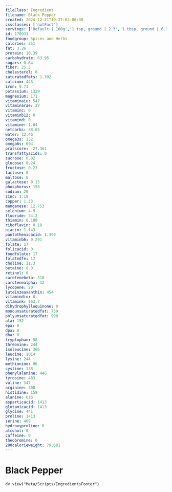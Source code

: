 ```yaml
---
fileClass: Ingredient
filename: Black Pepper
created: 2024-12-21T19:27:02-06:00
cssclasses: ['nutFact']
servings: ['Default | 100g','1 tsp, ground | 2.3','1 tbsp, ground | 6.9','1 tsp, whole | 2.9','1 dash | 0.1']
id: 170931
foodgroup: Spices and Herbs
calories: 251
fat: 3.26
protein: 10.39
carbohydrate: 63.95
sugars: 0.64
fiber: 25.3
cholesterol: 0
saturatedfats: 1.392
calcium: 443
iron: 9.71
potassium: 1329
magnesium: 171
vitaminaiu: 547
vitaminarae: 27
vitaminc: 0
vitaminb12: 0
vitamind: 0
vitamine: 1.04
netcarbs: 38.65
water: 12.46
omega3s: 152
omega6s: 694
pralscore: -27.361
transfattyacids: 0
sucrose: 0.02
glucose: 0.24
fructose: 0.23
lactose: 0
maltose: 0
galactose: 0.15
phosphorus: 158
sodium: 20
zinc: 1.19
copper: 1.33
manganese: 12.753
selenium: 4.9
fluoride: 34.2
thiamin: 0.108
riboflavin: 0.18
niacin: 1.143
pantothenicacid: 1.399
vitaminb6: 0.291
folate: 17
folicacid: 0
foodfolate: 17
folatedfe: 17
choline: 11.3
betaine: 8.9
retinol: 0
carotenebeta: 310
carotenealpha: 12
lycopene: 20
luteinzeaxanthin: 454
vitamindiu: 0
vitamink: 163.7
dihydrophylloquinone: 0
monounsaturatedfat: 739
polyunsaturatedfat: 998
ala: 152
epa: 0
dpa: 0
dha: 0
tryptophan: 58
threonine: 244
isoleucine: 366
leucine: 1014
lysine: 244
methionine: 96
cystine: 138
phenylalanine: 446
tyrosine: 483
valine: 547
arginine: 308
histidine: 159
alanine: 616
asparticacid: 1413
glutamicacid: 1413
glycine: 441
proline: 1413
serine: 409
hydroxyproline: 0
alcohol: 0
caffeine: 0
theobromine: 0
200calorieweight: 79.681
---
```


# Black Pepper

```dataviewjs
dv.view("Meta/Scripts/IngredientsFooter")
```